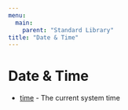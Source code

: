 ```yaml
---
menu:
  main:
    parent: "Standard Library"
title: "Date & Time"
---
```


# Date & Time

- [time](time.md) - The current system time